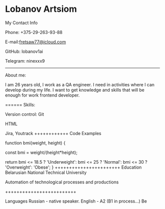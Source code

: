 Lobanov Artsiom
==================


My Contact Info


Phone: +375-29-263-93-88


E-mail:fretsaw77@icloud.com 


GitHub: lobanov1ai


Telegram: ninexxx9 


________

About me:

I am 26 years old, I work as a QA engineer. I need in activities where I can develop during my life. I want to get knowledge and skills that will be enough for work frontend developer.

======
Skills:

Version control: Git

HTML

Jira, Youtrack
++++++++++++
Code Examples

function bmi(weight, height) {

  const bmi = weight/(height*height);
  
  return bmi <= 18.5 ? 'Underweight': bmi <= 25 ? 'Normal': bmi <= 30 ? 'Overweight': 'Obese';
}
+++++++++++++++++++++++
Education
Belarusian National Technical University

Automation of technological processes and productions


+++++++++++++++++++++++++

Languages
Russian - native speaker.
English - A2 (B1 in process…)
Be

